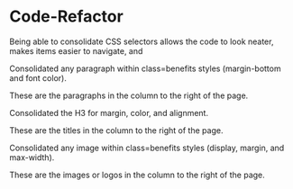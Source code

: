 # Code-Refactor

Being able to consolidate CSS selectors allows the code to look neater, makes items easier to navigate, and 


Consolidated any paragraph within class=benefits styles (margin-bottom and font color).

These are the paragraphs in the column to the right of the page.



Consolidated the H3 for margin, color, and alignment. 

These are the titles in the column to the right of the page.



Consolidated any image within class=benefits styles (display, margin, and max-width).

These are the images or logos in the column to the right of the page.

